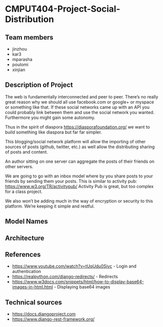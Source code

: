 # CMPUT404-Project-Social-Distribution

## Team members
* jinzhou
* kar3
* mparasha
* poulomi
* xinjian

## Description of Project

The web is fundamentally interconnected and peer to peer. There’s no really great reason why we should all use facebook.com or google+ or myspace or something like that. If these social networks came up with an API you could probably link between them and use the social network you wanted. Furthermore you might gain some autonomy.

Thus in the spirit of diaspora https://diasporafoundation.org/ we want to build something like diaspora but far far simpler.

This blogging/social network platform will allow the importing of other sources of posts (github, twitter, etc.) as well allow the distributing sharing of posts and content.

An author sitting on one server can aggregate the posts of their friends on other servers.

We are going to go with an inbox model where by you share posts to your friends by sending them your posts. This is similar to activity pub: https://www.w3.org/TR/activitypub/ Activity Pub is great, but too complex for a class project.

We also won’t be adding much in the way of encryption or security to this platform. We’re keeping it simple and restful.

## Model Names

## Architecture

## References

* https://www.youtube.com/watch?v=tUqUdu0Sjyc - Login and authentication
* https://realpython.com/django-redirects/ - Redirects
* https://www.w3docs.com/snippets/html/how-to-display-base64-images-in-html.html - Displaying base64 images

## Technical sources

* https://docs.djangoproject.com
* https://www.django-rest-framework.org/
